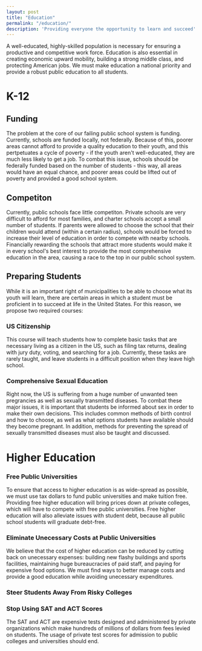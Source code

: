 ```yaml
---
layout: post
title: "Education"
permalink: "/education/"
description: 'Providing everyone the opportunity to learn and succeed'
---
```


A well-educated, highly-skilled population is necessary for ensuring a productive and competitive work force. Education is also essential in creating economic upward mobility, building a strong middle class, and protecting American jobs. We must make education a national priority and provide a robust public education to all students. 

K-12
================

Funding
-------

The problem at the core of our failing public school system is funding. Currently, schools are funded locally, not federally. Because of this, poorer areas cannot afford to provide a quality education to their youth, and this pertpetuates a cycle of poverty - if the youth aren't well-educated, they are much less likely to get a job. To combat this issue, schools should be federally funded based on the number of students - this way, all areas would have an equal chance, and poorer areas could be lifted out of poverty and provided a good school system.

Competiton
----------

Currently, public schools face little competiton. Private schools are very difficult to afford for most families, and charter schools accept a small number of students. If parents were allowed to choose the school that their children would attend (within a certain radius), schools would be forced to increase their level of education in order to compete with nearby schools. Financially rewarding the schools that attract more students would make it in every school's best interest to provide the most comprehensive education in the area, causing a race to the top in our public school system.

Preparing Students
------------------

While it is an important right of municipalities to be able to choose what its youth will learn, there are certain areas in which a student must be proficient in to succeed at life in the United States. For this reason, we propose two required courses:

### US Citizenship

This course will teach students how to complete basic tasks that are necessary living as a citizen in the US, such as filing tax returns, dealing with jury duty, voting, and searching for a job. Currently, these tasks are rarely taught, and leave students in a difficult position when they leave high school.

### Comprehensive Sexual Education

Right now, the US is suffering from a huge number of unwanted teen pregrancies as well as sexually transmitted diseases. To combat these major issues, it is important that students be informed about sex in order to make their own decisions. This includes common methods of birth control and how to choose, as well as what options students have available should they become pregnant. In addition, methods for preventing the spread of sexually transmitted diseases must also be taught and discussed.

Higher Education
================

### Free Public Universities

To ensure that access to higher education is as wide-spread as possible, we must use tax dollars to fund public universities and make tuition free. Providing free higher education will bring prices down at private colleges, which will have to compete with free public universities. Free higher education will also alleviate issues with student debt, because all public school students will graduate debt-free.

### Eliminate Unecessary Costs at Public Universities

We believe that the cost of higher education can be reduced by cutting back on unecessary expenses: building new flashy buildings and sports facilities, maintaining huge bureaucracies of paid staff, and paying for expensive food options. We must find ways to better manage costs and provide a good education while avoiding unecessary expenditures.

### Steer Students Away From Risky Colleges

### Stop Using SAT and ACT Scores
The SAT and ACT are expensive tests designed and administered by private organizations which make hundreds of millions of dollars from fees levied on students. The usage of private test scores for admission to public colleges and universities should end.
